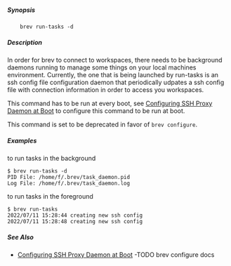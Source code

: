 ##### Synopsis

```
    brev run-tasks -d
```

##### Description

In order for brev to connect to workspaces, there needs to be background daemons
running to manage some things on your local machines environment. Currently, the
one that is being launched by run-tasks is an ssh config file configuration
daemon that periodically udpates a ssh config file with connection information
in order to access you workspaces.

This command has to be run at every boot, see [Configuring SSH Proxy Daemon at Boot](https://docs.brev.dev/howto/configure-ssh-proxy-daemon-at-boot/) to
configure this command to be run at boot.

This command is set to be deprecated in favor of `brev configure`.

##### Examples

to run tasks in the background

```
$ brev run-tasks -d
PID File: /home/f/.brev/task_daemon.pid
Log File: /home/f/.brev/task_daemon.log
```

to run tasks in the foreground

```
$ brev run-tasks
2022/07/11 15:28:44 creating new ssh config
2022/07/11 15:28:48 creating new ssh config

```

##### See Also
- [Configuring SSH Proxy Daemon at Boot](https://docs.brev.dev/howto/configure-ssh-proxy-daemon-at-boot/)
-TODO brev configure docs

